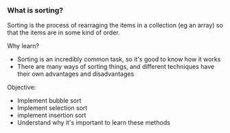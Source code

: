 ### What is sorting?

Sorting is the process of rearraging the items in a collection (eg an array) so that the items are in some kind of order.

Why learn?

- Sorting is an incredibly common task, so it's good to know how it works
- There are many ways of sorting things, and different techniques have their own advantages and disadvantages

Objective:

- Implement bubble sort
- Implement selection sort
- implement insertion sort
- Understand why it's important to learn these methods
